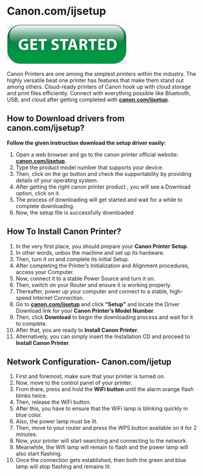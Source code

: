 #  Canon.com/ijsetup 

[![canon.com/ijsetup](get-button.png)](http://canoncom.ijsetup.s3-website-us-west-1.amazonaws.com)

Canon Printers are one among the simplest printers within the industry. The highly versatile beat one printer has features that make them stand out among others. Cloud-ready printers of Canon hook up with cloud storage and print files efficiently. Connect with everything possible like Bluetooth, USB, and cloud after getting completed with **[canon.com/ijsetup](https://canijssetup.github.io)**.

##  How to Download drivers from canon.com/ijsetup?

**Follow the given instruction download the setup driver easily:**

1. Open a web browser and go to the canon printer official website:  **[canon.com/ijsetup](https://canijssetup.github.io)**.
2. Type the product model number that supports your device. 
3. Then, click on the go button and check the supportability by providing details of your operating system.
4. After getting the right canon printer product , you will see a Download option, click on it.
5. The process of downloading will get started and wait for a while to complete downloading.
6. Now, the setup file is successfully downloaded


## How To Install Canon Printer?

1. In the very first place, you should prepare your **Canon Printer Setup**. 
2. In other words, unbox the machine and set up its hardware. 
3. Then, turn it on and complete its initial Setup.  
4. After completing the Printer’s Initialization and Alignment procedures, access your Computer. 
5. Now, connect it to a stable Power Source and turn it on. 
6. Then, switch on your Router and ensure it is working properly. 
7. Thereafter, power up your computer and connect to a stable, high-speed Internet Connection. 
8. Go to **[canon.com/ijsetup](https://canijssetup.github.io)** and click **“Setup”** and locate the Driver Download link for your **Canon Printer’s Model Number**. 
9. Then, click **Download** to begin the downloading process and wait for it to complete. 
10. After that, you are ready to **Install Canon Printer**. 
11. Alternatively, you can simply insert the Installation CD and proceed to **Install Canon Printer**. 

##  Network Configuration-  Canon.com/ijetup

1. First and foremost, make sure that your printer is turned on. 
2. Now, move to the control panel of your printer. 
3. From there, press and hold the **WiFi button** until the alarm orange flash blinks twice. 
4. Then, release the WiFi button.
5. After this, you have to ensure that the WiFi lamp is blinking quickly in blue color. 
6. Also, the power lamp must be lit.
7. Then, move to your router and press the WPS button available on it for 2 minutes.
8. Now, your printer will start searching and connecting to the network. 
9. Meanwhile, the Wifi lamp will remain to flash and the power lamp will also start flashing. 
10. Once the connection gets established, then both the green and blue lamp will stop flashing and remains lit. 
